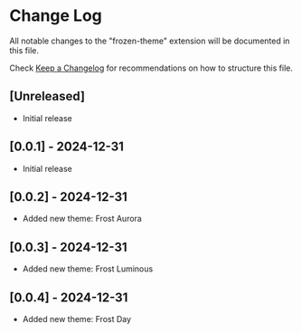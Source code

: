 # Change Log

All notable changes to the "frozen-theme" extension will be documented in this file.

Check [Keep a Changelog](http://keepachangelog.com/) for recommendations on how to structure this file.

## [Unreleased]

-   Initial release

## [0.0.1] - 2024-12-31

-   Initial release

## [0.0.2] - 2024-12-31

-   Added new theme: Frost Aurora

## [0.0.3] - 2024-12-31

-   Added new theme: Frost Luminous

## [0.0.4] - 2024-12-31

-   Added new theme: Frost Day
